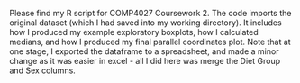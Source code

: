 Please find my R script for COMP4027 Coursework 2. The code imports the original dataset (which I had saved into my working directory). 
It includes how I produced my example exploratory boxplots, how I calculated medians, and how I produced my final parallel coordinates plot.
Note that at one stage, I exported the dataframe to a spreadsheet, and made a minor change as it was easier in excel - 
all I did here was merge the Diet Group and Sex columns.
